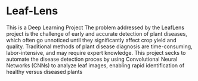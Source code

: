 # Leaf-Lens
This is a Deep Learning Project
The problem addressed by the LeafLens project is
the challenge of early and accurate detection of
plant diseases, which often go unnoticed until they
significantly affect crop yield and quality.
Traditional methods of plant disease diagnosis are
time-consuming, labor-intensive, and may require
expert knowledge. This project secks to automate
the disease detection proces by using
Convolutional Neural Networks (CNNs) to
analyze leaf images, enabling rapid identification
of healthy versus diseased plants
